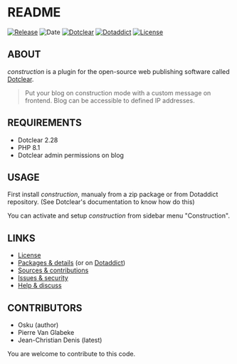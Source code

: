 # README

[![Release](https://img.shields.io/github/v/release/jcdenis/construction?color=lightblue)](https://github.com/JcDenis/construction/releases)
![Date](https://img.shields.io/github/release-date/jcdenis/construction?color=red)
[![Dotclear](https://img.shields.io/badge/dotclear-v2.33-137bbb.svg)](https://fr.dotclear.org/download)
[![Dotaddict](https://img.shields.io/badge/dotaddict-official-9ac123.svg)](https://plugins.dotaddict.org/dc2/details/construction)
[![License](https://img.shields.io/github/license/jcdenis/construction?color=white)](https://github.com/JcDenis/construction/src/branch/master/LICENSE)

## ABOUT

_construction_ is a plugin for the open-source web publishing software called [Dotclear](https://www.dotclear.org).

> Put your blog on construction mode with a custom message on frontend. Blog can be accessible to defined IP addresses.

## REQUIREMENTS

* Dotclear 2.28
* PHP 8.1
* Dotclear admin permissions on blog

## USAGE

First install _construction_, manualy from a zip package or from 
Dotaddict repository. (See Dotclear's documentation to know how do this)

You can activate and setup _construction_ from sidebar menu "Construction".

## LINKS

* [License](https://github.com/JcDenis/construction/src/branch/master/LICENSE)
* [Packages & details](https://github.com/JcDenis/construction/releases) (or on [Dotaddict](https://plugins.dotaddict.org/dc2/details/construction))
* [Sources & contributions](https://github.com/JcDenis/construction)
* [Issues & security](https://github.com/JcDenis/construction/issues)
* [Help & discuss](http://forum.dotclear.org/viewtopic.php?id=42875)

## CONTRIBUTORS

* Osku (author)
* Pierre Van Glabeke
* Jean-Christian Denis (latest)

You are welcome to contribute to this code.
